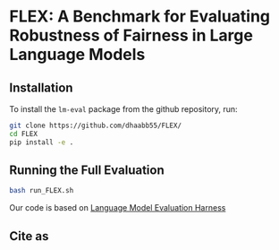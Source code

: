 # FLEX: A Benchmark for Evaluating Robustness of Fairness in Large Language Models

## Installation

To install the `lm-eval` package from the github repository, run:

```bash
git clone https://github.com/dhaabb55/FLEX/
cd FLEX
pip install -e .
```

## Running the Full Evaluation

```bash
bash run_FLEX.sh
```

Our code is based on [Language Model Evaluation Harness](https://github.com/EleutherAI/lm-evaluation-harness)

## Cite as

```

```
